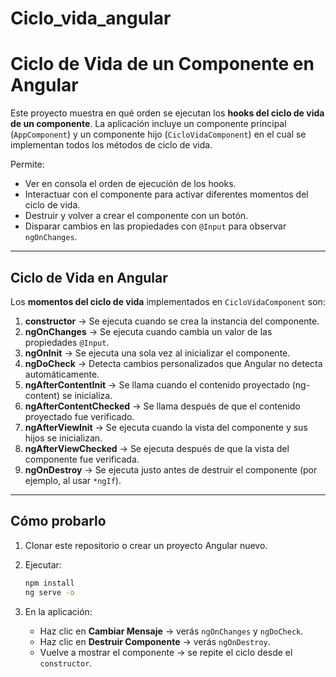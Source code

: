 # Ciclo_vida_angular

# Ciclo de Vida de un Componente en Angular

Este proyecto muestra en qué orden se ejecutan los **hooks del ciclo de vida de un componente**.
La aplicación incluye un componente principal (`AppComponent`) y un componente hijo (`CicloVidaComponent`) en el cual se implementan todos los métodos de ciclo de vida.

Permite:

* Ver en consola el orden de ejecución de los hooks.
* Interactuar con el componente para activar diferentes momentos del ciclo de vida.
* Destruir y volver a crear el componente con un botón.
* Disparar cambios en las propiedades con `@Input` para observar `ngOnChanges`.

---

## Ciclo de Vida en Angular

Los **momentos del ciclo de vida** implementados en `CicloVidaComponent` son:

1. **constructor** → Se ejecuta cuando se crea la instancia del componente.
2. **ngOnChanges** → Se ejecuta cuando cambia un valor de las propiedades `@Input`.
3. **ngOnInit** → Se ejecuta una sola vez al inicializar el componente.
4. **ngDoCheck** → Detecta cambios personalizados que Angular no detecta automáticamente.
5. **ngAfterContentInit** → Se llama cuando el contenido proyectado (ng-content) se inicializa.
6. **ngAfterContentChecked** → Se llama después de que el contenido proyectado fue verificado.
7. **ngAfterViewInit** → Se ejecuta cuando la vista del componente y sus hijos se inicializan.
8. **ngAfterViewChecked** → Se ejecuta después de que la vista del componente fue verificada.
9. **ngOnDestroy** → Se ejecuta justo antes de destruir el componente (por ejemplo, al usar `*ngIf`).

---

## Cómo probarlo

1. Clonar este repositorio o crear un proyecto Angular nuevo.
2. Ejecutar:

   ```bash
   npm install
   ng serve -o
   ```
3. En la aplicación:

   * Haz clic en **Cambiar Mensaje** → verás `ngOnChanges` y `ngDoCheck`.
   * Haz clic en **Destruir Componente** → verás `ngOnDestroy`.
   * Vuelve a mostrar el componente → se repite el ciclo desde el `constructor`.

